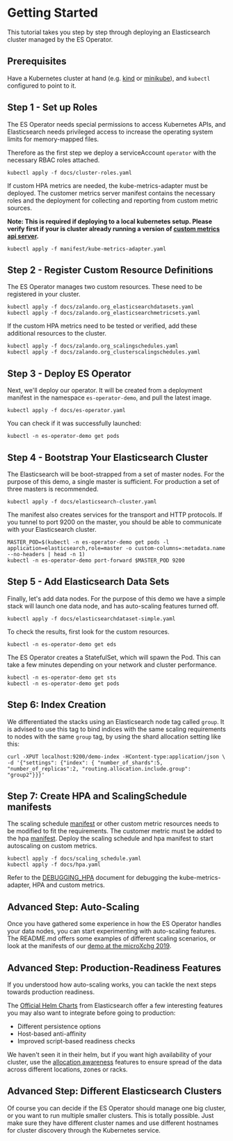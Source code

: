 # Getting Started

This tutorial takes you step by step through deploying an Elasticsearch cluster managed by the ES Operator.

## Prerequisites

Have a Kubernetes cluster at hand (e.g. [kind](https://github.com/kubernetes-sigs/kind) or [minikube](https://github.com/kubernetes/minikube/)), and `kubectl` configured to point to it.

## Step 1 - Set up Roles

The ES Operator needs special permissions to access Kubernetes APIs, and Elasticsearch needs privileged access to increase the operating system limits for memory-mapped files.

Therefore as the first step we deploy a serviceAccount `operator` with the necessary RBAC roles attached.

```
kubectl apply -f docs/cluster-roles.yaml
```

If custom HPA metrics are needed, the kube-metrics-adapter must be deployed. The customer metrics server manifest contains the necessary roles and
the deployment for collecting and reporting from custom metric sources.

**Note: This is required if deploying to a local kubernetes setup. Please verify first if your is cluster already running a version of [custom metrics api server](https://github.com/kubernetes-sigs/custom-metrics-apiserver).**
```
kubectl apply -f manifest/kube-metrics-adapter.yaml
```

## Step 2 - Register Custom Resource Definitions

The ES Operator manages two custom resources. These need to be registered in your cluster.

```
kubectl apply -f docs/zalando.org_elasticsearchdatasets.yaml
kubectl apply -f docs/zalando.org_elasticsearchmetricsets.yaml
```

If the custom HPA metrics need to be tested or verified, add these additional resources to the cluster.

``` 
kubectl apply -f docs/zalando.org_scalingschedules.yaml
kubectl apply -f docs/zalando.org_clusterscalingschedules.yaml
```

## Step 3 - Deploy ES Operator

Next, we'll deploy our operator. It will be created from a deployment manifest in the namespace `es-operator-demo`, and pull the latest image.

```
kubectl apply -f docs/es-operator.yaml
```

You can check if it was successfully launched:

```
kubectl -n es-operator-demo get pods
```

## Step 4 - Bootstrap Your Elasticsearch Cluster

The Elasticsearch will be boot-strapped from a set of master nodes. For the purpose of this demo, a single master is sufficient. For production a set of three masters is recommended.

```
kubectl apply -f docs/elasticsearch-cluster.yaml
```

The manifest also creates services for the transport and HTTP protocols. If you tunnel to port 9200 on the master, you should be able to communicate with your Elasticsearch cluster.

```
MASTER_POD=$(kubectl -n es-operator-demo get pods -l application=elasticsearch,role=master -o custom-columns=:metadata.name --no-headers | head -n 1)
kubectl -n es-operator-demo port-forward $MASTER_POD 9200
```

## Step 5 - Add Elasticsearch Data Sets

Finally, let's add data nodes. For the purpose of this demo we have a simple stack will launch one data node, and has auto-scaling features turned off.

```
kubectl apply -f docs/elasticsearchdataset-simple.yaml
```

To check the results, first look for the custom resources.

```
kubectl -n es-operator-demo get eds
```

The ES Operator creates a StatefulSet, which will spawn the Pod. This can take a few minutes depending on your network and cluster performance.

```
kubectl -n es-operator-demo get sts
kubectl -n es-operator-demo get pods
```

## Step 6: Index Creation

We differentiated the stacks using an Elasticsearch node tag called `group`. It is advised to use this tag to bind indices with the same scaling requirements to nodes with the same `group` tag, by using the shard allocation setting like this:

 ```
curl -XPUT localhost:9200/demo-index -HContent-type:application/json \
 -d '{"settings": {"index": { "number_of_shards":5, "number_of_replicas":2, "routing.allocation.include.group": "group2"}}}'
 ```


## Step 7: Create HPA and ScalingSchedule manifests

The scaling schedule [manifest](docs/scaling_schedule.yaml) or other custom metric resources needs to be modified to fit the requirements. The customer metric must be added to the hpa [manifest](docs/hpa.yaml).
Deploy the scaling schedule and hpa manifest to start autoscaling on custom metrics.

```
kubectl apply -f docs/scaling_schedule.yaml
kubectl apply -f docs/hpa.yaml
```

Refer to the [DEBUGGING_HPA](docs/DEBUGGING_HPA) document for debugging the kube-metrics-adapter, HPA and custom metrics.

## Advanced Step: Auto-Scaling

Once you have gathered some experience in how the ES Operator handles your data nodes, you can start experimenting with auto-scaling features. The README.md offers some examples of different scaling scenarios, or look at the manifests of our [demo at the microXchg 2019](https://github.com/otrosien/microxchg19-demo).

## Advanced Step: Production-Readiness Features

If you understood how auto-scaling works, you can tackle the next steps towards production readiness.

The [Official Helm Charts](https://github.com/elastic/helm-charts/blob/master/elasticsearch/templates/statefulset.yaml) from Elasticsearch offer a few interesting features you may also want to integrate before going to production:

* Different persistence options
* Host-based anti-affinity
* Improved script-based readiness checks

We haven't seen it in their helm, but if you want high availability of your cluster, use the [allocation awareness](https://www.elastic.co/guide/en/elasticsearch/reference/current/allocation-awareness.html) features to ensure spread of the data across different locations, zones or racks.

## Advanced Step: Different Elasticsearch Clusters

Of course you can decide if the ES Operator should manage one big cluster, or you want to run multiple smaller clusters. This is totally possible. Just make sure they have different cluster names and use different hostnames for cluster discovery through the Kubernetes service.
